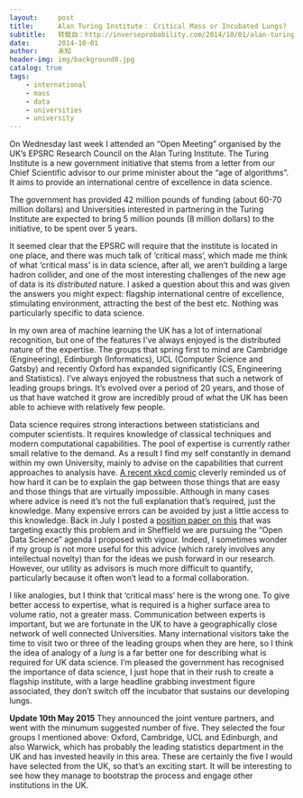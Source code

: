 ```yaml
---
layout:     post
title:      Alan Turing Institute： Critical Mass or Incubated Lungs?
subtitle:   转载自：http://inverseprobability.com/2014/10/01/alan-turing-institute-critical-mass-or-incubated-lungs
date:       2014-10-01
author:     未知
header-img: img/background0.jpg
catalog: true
tags:
    - international
    - mass
    - data
    - universities
    - university
---
```


On Wednesday last week I attended an “Open Meeting” organised by the UK’s EPSRC Research Council on the Alan Turing Institute. The Turing Institute is a new government initiative that stems from a letter from our Chief Scientific advisor to our prime minister about the “age of algorithms”. It aims to provide an international centre of excellence in data science.

The government has provided 42 million pounds of funding (about 60-70 million dollars) and Universities interested in partnering in the Turing Institute are expected to bring 5 million pounds (8 million dollars) to the initiative, to be spent over 5 years.

It seemed clear that the EPSRC will require that the institute is located in one place, and there was much talk of ‘critical mass’, which made me think of what ‘critical mass’ is in data science, after all, we aren’t building a large hadron collider, and one of the most interesting challenges of the new age of data is its *distributed* nature. I asked a question about this and was given the answers you might expect: flagship international centre of excellence, stimulating environment, attracting the best of the best etc. Nothing was particularly specific to data science.

In my own area of machine learning the UK has a lot of international recognition, but one of the features I’ve always enjoyed is the distributed nature of the expertise. The groups that spring first to mind are Cambridge (Engineering), Edinburgh (Informatics), UCL (Computer Science and Gatsby) and recently Oxford has expanded significantly (CS, Engineering and Statistics). I’ve always enjoyed the robustness that such a network of leading groups brings. It’s evolved over a period of 20 years, and those of us that have watched it grow are incredibly proud of what the UK has been able to achieve with relatively few people.

Data science requires strong interactions between statisticians and computer scientists. It requires knowledge of classical techniques and modern computational capabilities. The pool of expertise is currently rather small relative to the demand. As a result I find my self constantly in demand within my own University, mainly to advise on the capabilities that current approaches to analysis have. [A recent xkcd comic](http://xkcd.com/1425) cleverly reminded us of how hard it can be to explain the gap between those things that are easy and those things that are virtually impossible. Although in many cases where advice is need it’s not the full explanation that’s required, just the knowledge. Many expensive errors can be avoided by just a little access to this knowledge. Back in July I posted a [position paper on this](http://inverseprobability.com/2014/07/01/open-data-science) that was targeting exactly this problem and in Sheffield we are pursuing the “Open Data Science” agenda I proposed with vigour. Indeed, I sometimes wonder if my group is not more useful for this advice (which rarely involves any intellectual novelty) than for the ideas we push forward in our research. However, our utility as advisors is much more difficult to quantify, particularly because it often won’t lead to a formal collaboration.

I like analogies, but I think that ‘critical mass’ here is the wrong one. To give better access to expertise, what is required is a higher surface area to volume ratio, not a greater mass. Communication between experts is important, but we are fortunate in the UK to have a geographically close network of well connected Universities. Many international visitors take the time to visit two or three of the leading groups when they are here, so I think the idea of analogy of a *lung* is a far better one for describing what is required for UK data science. I’m pleased the government has recognised the importance of data science, I just hope that in their rush to create a flagship institute, with a large headline grabbing investment figure associated, they don’t switch off the incubator that sustains our developing lungs.

**Update 10th May 2015** They announced the joint venture partners, and went with the minumum suggested number of five. They selected the four groups I mentioned above: Oxford, Cambridge, UCL and Edinburgh, and also Warwick, which has probably the leading statistics department in the UK and has invested heavily in this area. These are certainly the five I would have selected from the UK, so that’s an exciting start. It will be interesting to see how they manage to bootstrap the process and engage other institutions in the UK.
